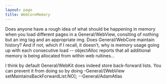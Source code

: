 ```yaml
---
layout: page
title: WebCoreMemory
---
```


Does anyone have a rough idea of what should be happening in memory when you load different pages in a General/WebView, consiting of nothing but an img tag and an appropriate img.  Does General/WebCore maintain history?  And if not, which if I recall, it doesn't, why is memory usage going up with each consecutive load -- objectAlloc reports that all additional  memory is being allocated from within web ruitines...

I think by default General/WebKit does indeed store back-forward lists. You can prevent it from doing so by doing -General/[WebView setMaintainsBackForwardList:NO]; --General/AdamAtlas
